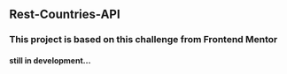 ## Rest-Countries-API

### This project is based on this challenge from Frontend Mentor

#### still in development...